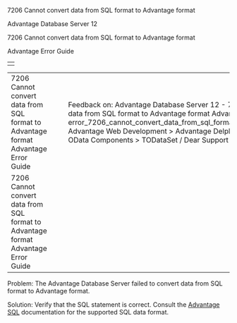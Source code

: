 7206 Cannot convert data from SQL format to Advantage format




Advantage Database Server 12  

7206 Cannot convert data from SQL format to Advantage format

Advantage Error Guide

|  |
| --- |
|  |

|  |  |  |  |  |
| --- | --- | --- | --- | --- |
| 7206 Cannot convert data from SQL format to Advantage format  Advantage Error Guide |  |  | Feedback on: Advantage Database Server 12 - 7206 Cannot convert data from SQL format to Advantage format Advantage Error Guide error\_7206\_cannot\_convert\_data\_from\_sql\_format\_to\_advantage\_format Advantage Web Development > Advantage Delphi OData Client > Delphi OData Components > TODataSet / Dear Support Staff, |  |
| 7206 Cannot convert data from SQL format to Advantage format  Advantage Error Guide |  |  |  |  |

Problem: The Advantage Database Server failed to convert data from SQL format to Advantage format.

Solution: Verify that the SQL statement is correct. Consult the [Advantage SQL](master_advantage_sql_engine.htm) documentation for the supported SQL data format.